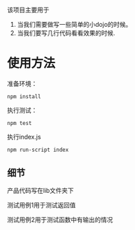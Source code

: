 # 

该项目主要用于

1. 当我们需要做写一些简单的小dojo的时候。
2. 当我们要写几行代码看看效果的时候.


# 使用方法

准备环境：

    npm install

执行测试：

    npm test
    
执行index.js
    
    npm run-script index
    
    
## 细节
    
产品代码写在lib文件夹下
    
测试用例1用于测试返回值
    
测试用例2用于测试函数中有输出的情况
    